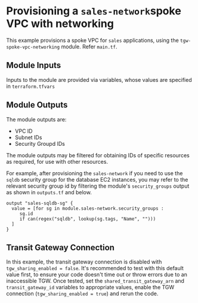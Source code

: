 # Provisioning a `sales-network`spoke VPC with networking

This example provisions a spoke VPC for `sales` applications, using the `tgw-spoke-vpc-networking` module. Refer `main.tf`.

## Module Inputs

Inputs to the module are provided via variables, whose values are specified in `terraform.tfvars`

## Module Outputs

The module outputs are:  
- VPC ID
- Subnet IDs
- Security Groupd IDs

The module outputs may be filtered for obtaining IDs of specific resources as required, for use with other resources.  

For example, after provisioning the `sales-network` if you need to use the `sqldb` security group for the database EC2 instances, you may refer to the relevant security group id by filtering the module's `security_groups` output as shown in `outputs.tf` and below.

```hcl
output "sales-sqldb-sg" {
  value = [for sg in module.sales-network.security_groups :
     sg.id
     if can(regex("sqldb", lookup(sg.tags, "Name", "")))
  ]
}
```

## Transit Gateway Connection
In this example, the transit gateway connection is disabled with `tgw_sharing_enabled = false`. It's recommended to test with this default value first, to ensure your code doesn't time out or throw errors due to an inaccessible TGW. Once tested, set the `shared_transit_gateway_arn` and `transit_gateway_id` variables to appropriate values, enable the TGW connection (`tgw_sharing_enabled = true`) and rerun the code.